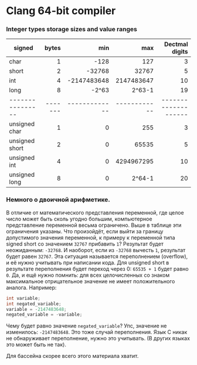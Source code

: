 # Clang 64-bit compiler

### Integer types storage sizes and value ranges

| signed         | bytes | min         | max        | Dectmal digits |
|----------------|------:|------------:|-----------:|---------------:|
| char           | 1     | -128        | 127        | 3
| short          | 2     | -32768      | 32767      | 5
| int            | 4     | -2147483648 | 2147483647 | 10
| long           | 8     | -2^63       | 2^63-1     | 19
|----------------|-------|-------------|------------| --------------------
| unsigned char  | 1     | 0           | 255        | 3
| unsigned short | 2     | 0           | 65535      | 5
| unsigned int   | 4     | 0           | 4294967295 | 10
| unsigned long  | 8     | 0           | 2^64-1     | 20


### Немного о двоичной арифметике.

В отличие от математического представления переменной, где целое число может быть сколь угодно большим, компьютерное представление переменной весьма ограничено. Выше в таблице эти ограничения указаны. Что произойдёт, если выйти за границу допустимого значения переменной, к примеру к переменной типа signed short со значением `32767` прибавить `1`? Результат будет неожиданным: `-32768`. И наоборот, если из `-32768` вычесть `1`, результат будет равен `32767`. Эта ситуация называется переполнением (overflow), и её нужно учитывать при написании кода. Для unsigned short в результате переполнения будет переход через 0: `65535 + 1` будет равно `0`.
Да, и ещё нужно помнить: для всех целочисленных со знаком максимальное отрицательное значение не имеет положительного аналога. Например:

```C
int variable;
int negated_variable;
variable = -2147483648;
negated_variable = -variable;
```

Чему будет равно значение `negated_variable`? Упс, значение не изменилось: `-2147483648`. Это тоже случай переполнения. Язык С никак не обнаруживает переполнение, нужно это учитывать. (В других языках это может быть не так).

Для бассейна скорее всего этого материала хватит.
